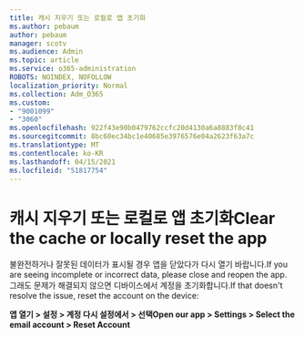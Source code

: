 ```yaml
---
title: 캐시 지우기 또는 로컬로 앱 초기화
ms.author: pebaum
author: pebaum
manager: scotv
ms.audience: Admin
ms.topic: article
ms.service: o365-administration
ROBOTS: NOINDEX, NOFOLLOW
localization_priority: Normal
ms.collection: Adm_O365
ms.custom:
- "9001099"
- "3060"
ms.openlocfilehash: 922f43e90b0479762ccfc20d4130a6a8883f8c41
ms.sourcegitcommit: 8bc60ec34bc1e40685e3976576e04a2623f63a7c
ms.translationtype: MT
ms.contentlocale: ko-KR
ms.lasthandoff: 04/15/2021
ms.locfileid: "51817754"
---
```

# <a name="clear-the-cache-or-locally-reset-the-app"></a><span data-ttu-id="ce179-102">캐시 지우기 또는 로컬로 앱 초기화</span><span class="sxs-lookup"><span data-stu-id="ce179-102">Clear the cache or locally reset the app</span></span>

<span data-ttu-id="ce179-103">불완전하거나 잘못된 데이터가 표시될 경우 앱을 닫았다가 다시 열기 바랍니다.</span><span class="sxs-lookup"><span data-stu-id="ce179-103">If you are seeing incomplete or incorrect data, please close and reopen the app.</span></span>  <span data-ttu-id="ce179-104">그래도 문제가 해결되지 않으면 디바이스에서 계정을 초기화합니다.</span><span class="sxs-lookup"><span data-stu-id="ce179-104">If that doesn't resolve the issue, reset the account on the device:</span></span> 

<span data-ttu-id="ce179-105">**앱 열기 > 설정 > 계정 다시 설정에서 > 선택**</span><span class="sxs-lookup"><span data-stu-id="ce179-105">**Open our app > Settings > Select the email account > Reset Account**</span></span>